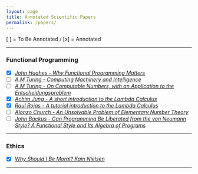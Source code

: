 ```yaml
---
layout: page
title: Annotated Scientific Papers
permalink: /papers/
---
```


[ ] = To Be Annotated / [x] = Annotated

---
### Functional Programming
- [x] [*John Hughes - Why Functional Programming Matters*](https://www.fermatslibrary.com/p/69716a70)
- [ ] [*A.M Turing - Computing Machinery and Intelligence*](https://fermatslibrary.com/p/d9716c51)
- [ ] [*A.M Turing - On Computable Numbers, with an Application to the Entscheidungsproblem*](https://www.fermatslibrary.com/p/b751cca3)
- [x] [*Achim Jung - A short introduction to the Lambda Calculus*](https://www.fermatslibrary.com/p/3440aba4)
- [x] [*Raul Rojas - A tutorial introduction to the Lambda Calculus*](https://www.fermatslibrary.com/p/64651262)
- [ ] [*Alonzo Church - An Unsolvable Problem of Elementary Number Theory*](https://www.fermatslibrary.com/p/d3c45049)
- [ ] [*John Backus - Can Programming Be Liberated from the von Neumann Style? A Functional Style and Its Algebra of Programs*](https://fermatslibrary.com/p/15a1da0a)

---
### Ethics
- [x] [*Why Should I Be Moral? Kain Nielsen*](https://fermatslibrary.com/p/d64bd427)

---
[^1]: Powered by [*Fermats Library*](https://www.fermatslibrary.com)
